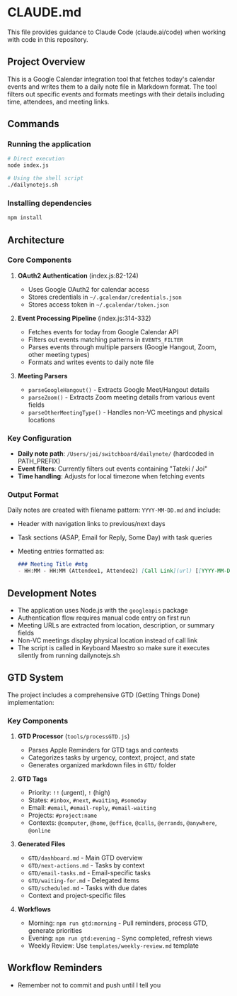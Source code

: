 # CLAUDE.md

This file provides guidance to Claude Code (claude.ai/code) when working with code in this repository.

## Project Overview

This is a Google Calendar integration tool that fetches today's calendar events and writes them to a daily note file in Markdown format. The tool filters out specific events and formats meetings with their details including time, attendees, and meeting links.

## Commands

### Running the application

```bash
# Direct execution
node index.js

# Using the shell script
./dailynotejs.sh
```

### Installing dependencies

```bash
npm install
```

## Architecture

### Core Components

1. **OAuth2 Authentication** (index.js:82-124)
   - Uses Google OAuth2 for calendar access
   - Stores credentials in `~/.gcalendar/credentials.json`
   - Stores access token in `~/.gcalendar/token.json`

2. **Event Processing Pipeline** (index.js:314-332)
   - Fetches events for today from Google Calendar API
   - Filters out events matching patterns in `EVENTS_FILTER`
   - Parses events through multiple parsers (Google Hangout, Zoom, other meeting types)
   - Formats and writes events to daily note file

3. **Meeting Parsers**
   - `parseGoogleHangout()` - Extracts Google Meet/Hangout details
   - `parseZoom()` - Extracts Zoom meeting details from various event fields
   - `parseOtherMeetingType()` - Handles non-VC meetings and physical locations

### Key Configuration

- **Daily note path**: `/Users/joi/switchboard/dailynote/` (hardcoded in PATH_PREFIX)
- **Event filters**: Currently filters out events containing "Tateki / Joi"
- **Time handling**: Adjusts for local timezone when fetching events

### Output Format

Daily notes are created with filename pattern: `YYYY-MM-DD.md` and include:

- Header with navigation links to previous/next days
- Task sections (ASAP, Email for Reply, Some Day) with task queries
- Meeting entries formatted as:

  ```markdown
  ### Meeting Title #mtg
  - HH:MM - HH:MM (Attendee1, Attendee2) [Call Link](url) [[YYYY-MM-DD-HHMM]]
  ```

## Development Notes

- The application uses Node.js with the `googleapis` package
- Authentication flow requires manual code entry on first run
- Meeting URLs are extracted from location, description, or summary fields
- Non-VC meetings display physical location instead of call link
- The script is called in Keyboard Maestro so make sure it executes silently from running dailynotejs.sh

## GTD System

The project includes a comprehensive GTD (Getting Things Done) implementation:

### Key Components

1. **GTD Processor** (`tools/processGTD.js`)
   - Parses Apple Reminders for GTD tags and contexts
   - Categorizes tasks by urgency, context, project, and state
   - Generates organized markdown files in `GTD/` folder

2. **GTD Tags**
   - Priority: `!!` (urgent), `!` (high)
   - States: `#inbox`, `#next`, `#waiting`, `#someday`
   - Email: `#email`, `#email-reply`, `#email-waiting`
   - Projects: `#project:name`
   - Contexts: `@computer`, `@home`, `@office`, `@calls`, `@errands`, `@anywhere`, `@online`

3. **Generated Files**
   - `GTD/dashboard.md` - Main GTD overview
   - `GTD/next-actions.md` - Tasks by context
   - `GTD/email-tasks.md` - Email-specific tasks
   - `GTD/waiting-for.md` - Delegated items
   - `GTD/scheduled.md` - Tasks with due dates
   - Context and project-specific files

4. **Workflows**
   - Morning: `npm run gtd:morning` - Pull reminders, process GTD, generate priorities
   - Evening: `npm run gtd:evening` - Sync completed, refresh views
   - Weekly Review: Use `templates/weekly-review.md` template

## Workflow Reminders

- Remember not to commit and push until I tell you